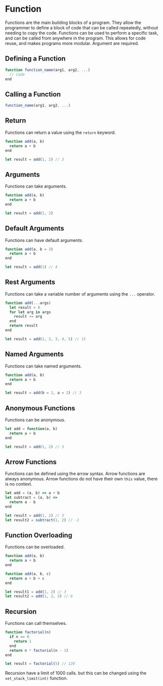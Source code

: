 # Function

Functions are the main building blocks of a program. They allow the programmer to define a block of code that can be called repeatedly, without needing to copy the code. Functions can be used to perform a specific task, and can be called from anywhere in the program. This allows for code reuse, and makes programs more modular. Argument are required.

## Defining a Function

```js
function function_name(arg1, arg2, ...)
  // Code
end
```

## Calling a Function

```js
function_name(arg1, arg2, ...)
```

## Return

Functions can return a value using the `return` keyword.

```js
function add(a, b)
  return a + b
end

let result = add(1, 2) // 3
```

## Arguments

Functions can take arguments.

```js
function add(a, b)
  return a + b
end

let result = add(1, 2)
```

## Default Arguments

Functions can have default arguments.

```js
function add(a, b = 3)
  return a + b
end

let result = add(1) // 4
```

## Rest Arguments

Functions can take a variable number of arguments using the `...` operator.

```js
function add(...args)
  let result = 0
  for let arg in args
    result += arg
  end
  return result
end

let result = add(1, 2, 3, 4, 5) // 15
```

## Named Arguments

Functions can take named arguments.

```js
function add(a, b)
  return a + b
end

let result = add(b = 1, a = 2) // 3
```

## Anonymous Functions

Functions can be anonymous.

```js
let add = function(a, b)
  return a + b
end

let result = add(1, 2) // 3
```

## Arrow Functions

Functions can be defined using the arrow syntax.
Arrow functions are always anonymous.
Arrow functions do not have their own `this` value, there is no context.

```js
let add = (a, b) => a + b
let subtract = (a, b) =>
  return a - b
end

let result = add(1, 2) // 3
let result2 = subtract(1, 2) // -1
```

## Function Overloading

Functions can be overloaded.

```js
function add(a, b)
  return a + b
end

function add(a, b, c)
  return a + b + c
end

let result1 = add(1, 2) // 3
let result2 = add(1, 2, 3) // 6
```

## Recursion

Functions can call themselves.

```js
function factorial(n)
  if n == 0
    return 1
  end
  return n * factorial(n - 1)
end

let result = factorial(5) // 120
```

Recursion have a limit of 1000 calls. but this can be changed using the `set_stack_limit(int)` function.
